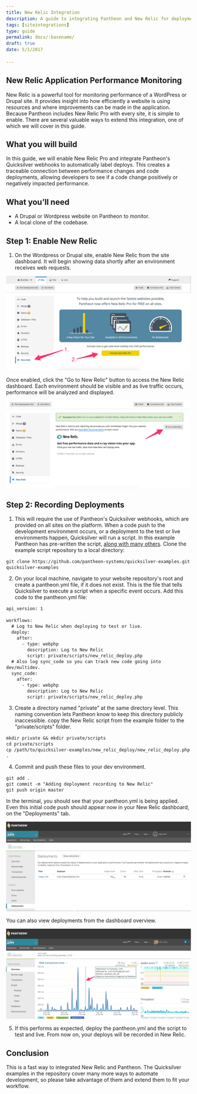 ```yaml
---
title: New Relic Integration
description: A guide to integrating Pantheon and New Relic for deployment labeling.
tags: [siteintegrations]
type: guide
permalink: docs/:basename/
draft: true
date: 5/1/2017

---
```


## New Relic Application Performance Monitoring

New Relic is a powerful tool for monitoring performance of a WordPress or Drupal site. It provides insight into how efficiently a website is using resources and where improvements can be made in the application. Because Pantheon includes New Relic Pro with every site, it is simple to enable. There are several valuable ways to extend this integration, one of which we will cover in this guide.

## What you will build

In this guide, we will enable New Relic Pro and integrate Pantheon's Quicksilver webhooks to automatically label deploys. This creates a traceable connection between performance changes and code deployments, allowing developers to see if a code change positively or negatively impacted performance.

## What you’ll need

- A Drupal or Wordpress website on Pantheon to monitor.
- A local clone of the codebase.

## Step 1: Enable New Relic

1.  On the Wordpress or Drupal site, enable New Relic from the site dashboard. It will begin showing data shortly after an environment receives web requests.

![Enable New Relic](/source/docs/assets/images/integrations/newrelic/nr_enable.png)​

Once enabled, click the "Go to New Relic" button to access the New Relic dashboard. Each environment should be visible and as live traffic occurs, performance will be analyzed and displayed.

![Enable New Relic](/source/docs/assets/images/integrations/newrelic/goto_nr.png)​
    

## Step 2: Recording Deployments

1. This will require the use of Pantheon's Quicksilver webhooks, which are provided on all sites on the platform. When a code push to the development environment occurs, or a deployment to the test or live environments happen, Quicksilver will run a script. In this example Pantheon has pre-written the script, [along with many others](https://github.com/pantheon-systems/quicksilver-examples). Clone the example script repository to a local directory:

```
git clone https://github.com/pantheon-systems/quicksilver-examples.git quicksilver-examples

```

2. On your local machine, navigate to your website repository's root and create a pantheon.yml file, if it does not exist. This is the file that tells Quicksilver to execute a script when a specific event occurs. Add this code to the pantheon.yml file:

```
api_version: 1

workflows:
  # Log to New Relic when deploying to test or live.
  deploy:
    after:
      - type: webphp
        description: Log to New Relic
        script: private/scripts/new_relic_deploy.php
  # Also log sync_code so you can track new code going into dev/multidev.
  sync_code:
    after:
      - type: webphp
        description: Log to New Relic
        script: private/scripts/new_relic_deploy.php

```

3. Create a directory named "private" at the same directory level. This naming convention lets Pantheon know to keep this directory publicly inaccessible. copy the New Relic script from the example folder to the "private/scripts" folder.

```
mkdir private && mkdir private/scripts
cd private/scripts
cp /path/to/quicksilver-examples/new_relic_deploy/new_relic_deploy.php .
```

4. Commit and push these files to your dev environment.

```
git add .
git commit -m "Adding deployment recording to New Relic"
git push origin master
```

In the terminal, you should see that your pantheon.yml is being applied. Even this initial code push should appear now in your New Relic dashboard, on the "Deployments" tab.

![Deployment tab display](/source/docs/assets/images/integrations/newrelic/deploy_tab.png)​

You can also view deployments from the dashboard overview.

![Deployment overview display](/source/docs/assets/images/integrations/newrelic/deploy_marker.png)​

5. If this performs as expected, deploy the pantheon.yml and the script to test and live. From now on, your deploys will be recorded in New Relic.

## Conclusion
This is a fast way to integrated New Relic and Pantheon. The Quicksilver examples in the repository cover many more ways to automate development, so please take advantage of them and extend them to fit your workflow.